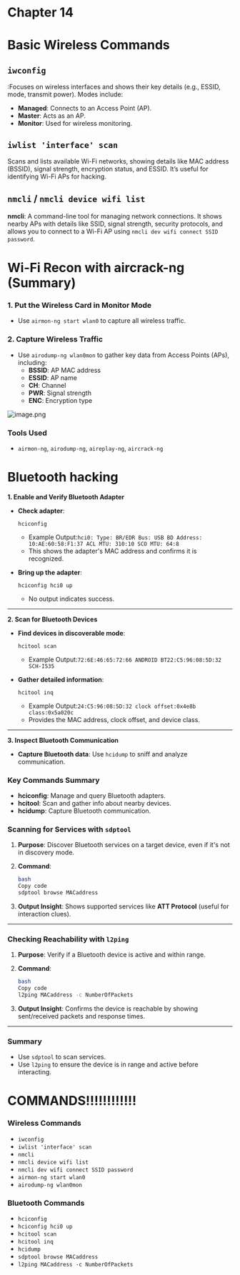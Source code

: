# Chapter 14

# **Basic Wireless Commands**

## **`iwconfig`**

:Focuses on wireless interfaces and shows their key details (e.g., ESSID, mode, transmit power). Modes include:

- **Managed**: Connects to an Access Point (AP).
- **Master**: Acts as an AP.
- **Monitor**: Used for wireless monitoring.

## **`iwlist 'interface' scan`**

 Scans and lists available Wi-Fi networks, showing details like MAC address (BSSID), signal strength, encryption status, and ESSID. It’s useful for identifying Wi-Fi APs for hacking.

## `nmcli` / `nmcli device wifi list`

**nmcli**: A command-line tool for managing network connections. It shows nearby APs with details like SSID, signal strength, security protocols, and allows you to connect to a Wi-Fi AP using `nmcli dev wifi connect SSID password`.

# **Wi-Fi Recon with aircrack-ng (Summary)**

### **1. Put the Wireless Card in Monitor Mode**

- Use `airmon-ng start wlan0` to capture all wireless traffic.

### **2. Capture Wireless Traffic**

- Use `airodump-ng wlan0mon` to gather key data from Access Points (APs), including:
    - **BSSID**: AP MAC address
    - **ESSID**: AP name
    - **CH**: Channel
    - **PWR**: Signal strength
    - **ENC**: Encryption type

![image.png](Chapter%2014%201479c4fd261480fea8c8d271b1471a1e/image.png)

### **Tools Used**

- `airmon-ng`, `airodump-ng`, `aireplay-ng`, `aircrack-ng`

# Bluetooth hacking

**1. Enable and Verify Bluetooth Adapter**

- **Check adapter**:
    
    `hciconfig`
    
    - Example Output:`hci0: Type: BR/EDR Bus: USB BD Address: 10:AE:60:58:F1:37 ACL MTU: 310:10 SCO MTU: 64:8`
    - This shows the adapter's MAC address and confirms it is recognized.
- **Bring up the adapter**:
    
    `hciconfig hci0 up`
    
    - No output indicates success.

---

**2. Scan for Bluetooth Devices**

- **Find devices in discoverable mode**:
    
    `hcitool scan`
    
    - Example Output:`72:6E:46:65:72:66 ANDROID BT22:C5:96:08:5D:32 SCH-I535`
- **Gather detailed information**:
    
    `hcitool inq`
    
    - Example Output:`24:C5:96:08:5D:32 clock offset:0x4e8b class:0x5a020c`
    - Provides the MAC address, clock offset, and device class.

---

**3. Inspect Bluetooth Communication**

- **Capture Bluetooth data**: Use `hcidump` to sniff and analyze communication.

### **Key Commands Summary**

- **hciconfig**: Manage and query Bluetooth adapters.
- **hcitool**: Scan and gather info about nearby devices.
- **hcidump**: Capture Bluetooth communication.

### **Scanning for Services with `sdptool`**

1. **Purpose**: Discover Bluetooth services on a target device, even if it's not in discovery mode.
2. **Command**:
    
    ```bash
    bash
    Copy code
    sdptool browse MACaddress
    
    ```
    
3. **Output Insight**: Shows supported services like **ATT Protocol** (useful for interaction clues).

---

### **Checking Reachability with `l2ping`**

1. **Purpose**: Verify if a Bluetooth device is active and within range.
2. **Command**:
    
    ```bash
    bash
    Copy code
    l2ping MACaddress -c NumberOfPackets
    
    ```
    
3. **Output Insight**: Confirms the device is reachable by showing sent/received packets and response times.

---

### **Summary**

- Use `sdptool` to scan services.
- Use `l2ping` to ensure the device is in range and active before interacting.

# COMMANDS!!!!!!!!!!!!

### **Wireless Commands**

- `iwconfig`
- `iwlist 'interface' scan`
- `nmcli`
- `nmcli device wifi list`
- `nmcli dev wifi connect SSID password`
- `airmon-ng start wlan0`
- `airodump-ng wlan0mon`

### **Bluetooth Commands**

- `hciconfig`
- `hciconfig hci0 up`
- `hcitool scan`
- `hcitool inq`
- `hcidump`
- `sdptool browse MACaddress`
- `l2ping MACaddress -c NumberOfPackets`